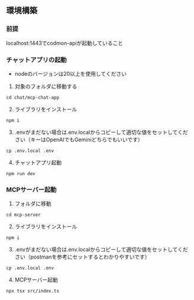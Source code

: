 ## 環境構築

### 前提
localhost:1443でcodmon-apiが起動していること

### チャットアプリの起動
* nodeのバージョンは20以上を使用してください
1. 対象のフォルダに移動する
```
cd chat/mcp-chat-app
```
2. ライブラリをインストール
```
npm i
```
3. .envがまだない場合は.env.localからコピーして適切な値をセットしてください（キーはOpenAIでもGeminiどちらでもいいです）
```
cp .env.local .env
```
4. チャットアプリ起動
```
npm run dev
```

### MCPサーバー起動
1. フォルダに移動
```
cd mcp-server
```
2. ライブラリをインストール
```
npm i
```
3. .envがまだない場合は.env.localからコピーして適切な値をセットしてください（postmanを参考にセットするとわかりやすいです）
```
cp .env.local .env
```
4. MCPサーバー起動
```
npx tsx src/index.ts
```